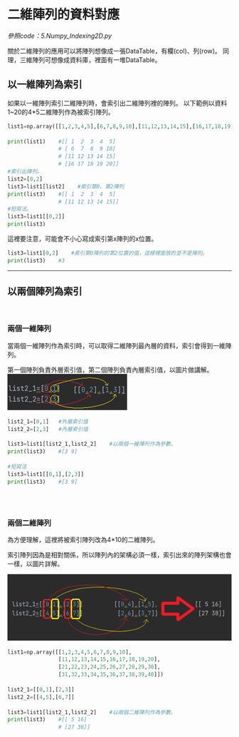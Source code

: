 # 二維陣列的資料對應
_參照code：5.Numpy_Indexing2D.py_<br/>

關於二維陣列的應用可以將陣列想像成一張DataTable，有欄(col)、列(row)。
同理，三維陣列可想像成資料庫，裡面有一堆DataTable。
## 以一維陣列為索引
如果以一維陣列索引二維陣列時，會索引出二維陣列裡的陣列。
以下範例以資料1~20的4*5二維陣列作為被索引陣列。

```python
list1=np.array([[1,2,3,4,5],[6,7,8,9,10],[11,12,13,14,15],[16,17,18,19,20]])  #被索引陣列為數值1~20的4*5二維陣列。

print(list1)    #[[ 1  2  3  4  5]
                # [ 6  7  8  9 10]
                # [11 12 13 14 15]
                # [16 17 18 19 20]]
#索引出陣列。
list2=[0,2]
list3=list1[list2]    #索引第0、第2陣列
print(list3)    #[[ 1  2  3  4  5]
                # [11 12 13 14 15]]
#短寫法。
list3=list1[[0,2]]
print(list3)
```

這裡要注意，可能會不小心寫成索引第x陣列的x位置。
```python
list3=list1[0,2]    #索引第0陣列的第2位置的值，這樣裡面放的並不是陣列。
print(list3)    #3
```

---

## 以兩個陣列為索引

<br/>

### **兩個一維陣列**
當兩個一維陣列作為索引時，可以取得二維陣列最內層的資料，索引會得到一維陣列。

第一個陣列負責外層索引值，第二個陣列負責內層索引值，以圖片做講解。
![indexing](./IMG/NumpyIndexing.png)

```python
list2_1=[0,1]   #外層索引值
list2_2=[2,3]   #內層索引值

list3=list1[list2_1,list2_2]    #以兩個一維陣列作為參數。
print(list3)    #[3 9]

#短寫法
list3=list1[[0,1],[2,3]]    
print(list3)    #[3 9]
```

<br/>
<br/>

### **兩個二維陣列**

為方便理解，這裡將被索引陣列改為4*10的二維陣列。

索引陣列因為是相對關係，所以陣列內的架構必須一樣，索引出來的陣列架構也會一樣，以圖片詳解。

![](./IMG/NumpyIndexing2d.png)

```python
list1=np.array([[1,2,3,4,5,6,7,8,9,10],
                [11,12,13,14,15,16,17,18,19,20],
                [21,22,23,24,25,26,27,28,29,30],
                [31,32,33,34,35,36,37,38,39,40]])

list2_1=[[0,1],[2,3]]
list2_2=[[4,5],[6,7]]

list3=list1[list2_1,list2_2]    #以兩個二維陣列作為參數。
print(list3)    #[[ 5 16]
                # [27 38]]
```